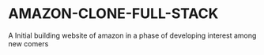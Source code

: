 # AMAZON-CLONE-FULL-STACK
A Initial building website of amazon in a phase of developing interest among new comers
